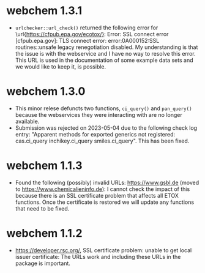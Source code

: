 # webchem 1.3.1

* `urlchecker::url_check()` returned the following error for \url{https://cfpub.epa.gov/ecotox/}: Error: SSL connect error [cfpub.epa.gov]: TLS connect error: error:0A000152:SSL routines::unsafe legacy renegotiation disabled. My understanding is that the issue is with the webservice and I have no way to resolve this error. This URL is used in the documentation of some example data sets and we would like to keep it, is possible.

# webchem 1.3.0

* This minor relese defuncts two functions, `ci_query()` and `pan_query()` because the webservices they were interacting with are no longer available.
* Submission was rejected on 2023-05-04 due to the following check log entry: "Apparent methods for exported generics not registered: cas.ci_query inchikey.ci_query smiles.ci_query". This has been fixed.

# webchem 1.1.3

* Found the following (possibly) invalid URLs: https://www.gsbl.de (moved to 
https://www.chemicalieninfo.de): I cannot check the impact of this because there is an SSL certificate problem that affects all ETOX functions. Once the certificate is restored we will update any functions that need to be fixed.

# webchem 1.1.2

* https://developer.rsc.org/, SSL certificate problem: unable to get local issuer certificate: The URLs work and including these URLs in the package is important.